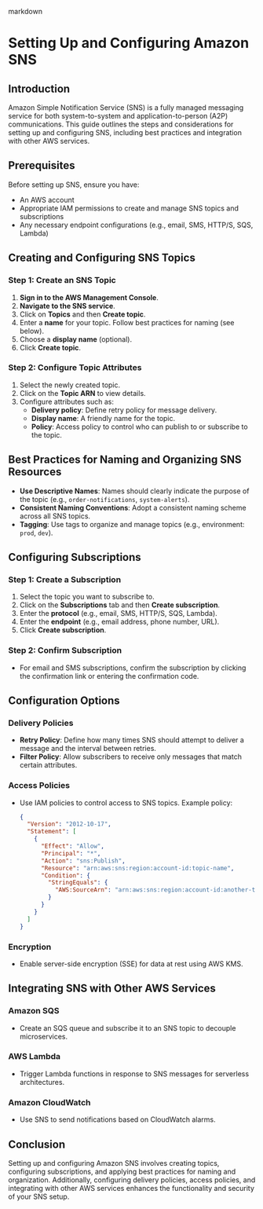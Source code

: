 markdown
# Setting Up and Configuring Amazon SNS

## Introduction

Amazon Simple Notification Service (SNS) is a fully managed messaging service for both system-to-system and application-to-person (A2P) communications. This guide outlines the steps and considerations for setting up and configuring SNS, including best practices and integration with other AWS services.

## Prerequisites

Before setting up SNS, ensure you have:

- An AWS account
- Appropriate IAM permissions to create and manage SNS topics and subscriptions
- Any necessary endpoint configurations (e.g., email, SMS, HTTP/S, SQS, Lambda)

## Creating and Configuring SNS Topics

### Step 1: Create an SNS Topic

1. **Sign in to the AWS Management Console**.
2. **Navigate to the SNS service**.
3. Click on **Topics** and then **Create topic**.
4. Enter a **name** for your topic. Follow best practices for naming (see below).
5. Choose a **display name** (optional).
6. Click **Create topic**.

### Step 2: Configure Topic Attributes

1. Select the newly created topic.
2. Click on the **Topic ARN** to view details.
3. Configure attributes such as:
   - **Delivery policy**: Define retry policy for message delivery.
   - **Display name**: A friendly name for the topic.
   - **Policy**: Access policy to control who can publish to or subscribe to the topic.

## Best Practices for Naming and Organizing SNS Resources

- **Use Descriptive Names**: Names should clearly indicate the purpose of the topic (e.g., `order-notifications`, `system-alerts`).
- **Consistent Naming Conventions**: Adopt a consistent naming scheme across all SNS topics.
- **Tagging**: Use tags to organize and manage topics (e.g., environment: `prod`, `dev`).

## Configuring Subscriptions

### Step 1: Create a Subscription

1. Select the topic you want to subscribe to.
2. Click on the **Subscriptions** tab and then **Create subscription**.
3. Enter the **protocol** (e.g., email, SMS, HTTP/S, SQS, Lambda).
4. Enter the **endpoint** (e.g., email address, phone number, URL).
5. Click **Create subscription**.

### Step 2: Confirm Subscription

- For email and SMS subscriptions, confirm the subscription by clicking the confirmation link or entering the confirmation code.

## Configuration Options

### Delivery Policies

- **Retry Policy**: Define how many times SNS should attempt to deliver a message and the interval between retries.
- **Filter Policy**: Allow subscribers to receive only messages that match certain attributes.

### Access Policies

- Use IAM policies to control access to SNS topics. Example policy:
  ```json
  {
    "Version": "2012-10-17",
    "Statement": [
      {
        "Effect": "Allow",
        "Principal": "*",
        "Action": "sns:Publish",
        "Resource": "arn:aws:sns:region:account-id:topic-name",
        "Condition": {
          "StringEquals": {
            "AWS:SourceArn": "arn:aws:sns:region:account-id:another-topic"
          }
        }
      }
    ]
  }
  ```

### Encryption

- Enable server-side encryption (SSE) for data at rest using AWS KMS.

## Integrating SNS with Other AWS Services

### Amazon SQS

- Create an SQS queue and subscribe it to an SNS topic to decouple microservices.

### AWS Lambda

- Trigger Lambda functions in response to SNS messages for serverless architectures.

### Amazon CloudWatch

- Use SNS to send notifications based on CloudWatch alarms.

## Conclusion

Setting up and configuring Amazon SNS involves creating topics, configuring subscriptions, and applying best practices for naming and organization. Additionally, configuring delivery policies, access policies, and integrating with other AWS services enhances the functionality and security of your SNS setup.
